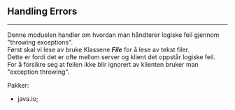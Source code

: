 ## Handling Errors  
___  
Denne moduelen handler om hvordan man håndterer logiske feil gjennom "throwing exceptions".  
Først skal vi lese av bruke Klassene ***File*** for å lese av tekst filer.  
Dette er fordi det er ofte mellom server og klient det oppstår logiske feil.  
For å forsikre seg at feilen ikke blir ignorert av klienten bruker man "exception throwing".  
  
Pakker:  
* java.io;
